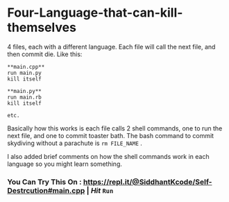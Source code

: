 # Four-Language-that-can-kill-themselves

4 files, each with a different language. Each file will call the next file, and then commit die. Like this:

```
**main.cpp**
run main.py
kill itself

**main.py**
run main.rb
kill itself

etc.
```

Basically how this works is each file calls 2 shell commands, one to run the next file, and one to commit toaster bath. The bash command to commit skydiving without a parachute is `rm FILE_NAME` .

I also added brief comments on how the shell commands work in each language so you might learn something.

### You Can Try This On : https://repl.it/@SiddhantKcode/Self-Destrcution#main.cpp  |  *Hit* `Run`

